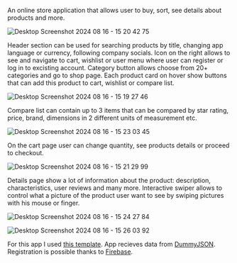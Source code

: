 An online store application that allows user to buy, sort, see details about products and more.

![Desktop Screenshot 2024 08 16 - 15 20 42 75](https://github.com/user-attachments/assets/5d37e060-ce5a-4236-a48d-ac2d4314ab99)

Header section can be used for searching products by title, changing app language or currency, following company socials. Icon on the right allows to see and navigate to cart, wishlist or user menu where user can register or log in to excisting account. Category button allows choose from 20+ categories and go to shop page. Each product card on hover show buttons that can add this product to cart, wishlist or compare list.

![Desktop Screenshot 2024 08 16 - 15 19 27 46](https://github.com/user-attachments/assets/2356d490-ed93-4b4c-b5a8-aa7cf0cf6dda)

Compare list can contain up to 3 items that can be compared by star rating, price, brand, dimensions in 2 different units of measurement etc.

![Desktop Screenshot 2024 08 16 - 15 23 03 45](https://github.com/user-attachments/assets/b102947a-ce79-4153-bd30-91d33284ef59)

On the cart page user can change quantity, see products details or proceed to checkout.

![Desktop Screenshot 2024 08 16 - 15 21 29 99](https://github.com/user-attachments/assets/1e6157b5-dec4-4ce7-bef8-0ab35ccff666)

Details page show a lot of information about the product: description, characteristics, user reviews and many more. Interactive swiper allows to control what a picture of the product user want to see by swiping pictures with his mouse or finger.

![Desktop Screenshot 2024 08 16 - 15 24 27 84](https://github.com/user-attachments/assets/91e63cb7-b0a1-43a8-bcf9-f0405d8aaffb)

![Desktop Screenshot 2024 08 16 - 15 26 03 92](https://github.com/user-attachments/assets/0b23acab-2d7c-408a-b05a-f52dbf68836a)

For this app I used [this template](https://www.figma.com/community/file/1271751279140741643/clicon-ecommerce-marketplace-website-figma-template-community). App recieves data from [DummyJSON](https://dummyjson.com/). Registration is possible thanks to [Firebase](https://firebase.google.com/).
